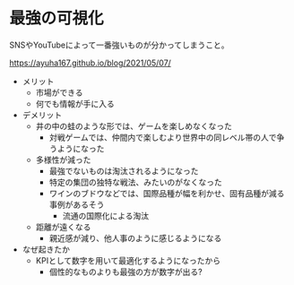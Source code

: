 # 最強の可視化

SNSやYouTubeによって一番強いものが分かってしまうこと。

https://ayuha167.github.io/blog/2021/05/07/

- メリット
  - 市場ができる
  - 何でも情報が手に入る
- デメリット
  - 井の中の蛙のような形では、ゲームを楽しめなくなった
    - 対戦ゲームでは、仲間内で楽しむより世界中の同レベル帯の人で争うようになった
  - 多様性が減った
    - 最強でないものは淘汰されるようになった
    - 特定の集団の独特な戦法、みたいのがなくなった
    - ワインのブドウなどでは、国際品種が幅を利かせ、固有品種が減る事例があるそう
      - 流通の国際化による淘汰
  - 距離が遠くなる
    - 親近感が減り、他人事のように感じるようになる
- なぜ起きたか
  - KPIとして数字を用いて最適化するようになったから
    - 個性的なものよりも最強の方が数字が出る?
